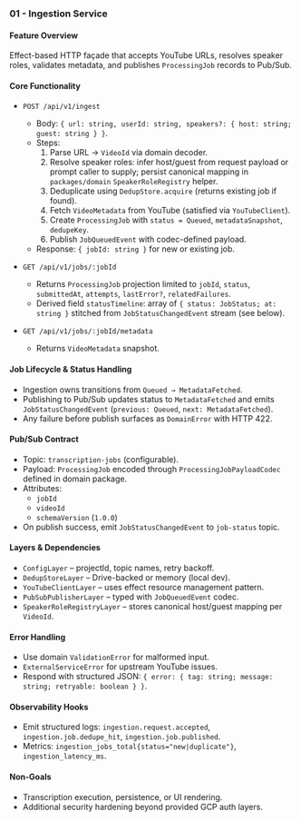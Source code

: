 ### 01 - Ingestion Service

#### Feature Overview

Effect-based HTTP façade that accepts YouTube URLs, resolves speaker roles, validates metadata, and publishes `ProcessingJob` records to Pub/Sub.

#### Core Functionality

- `POST /api/v1/ingest`
  - Body: `{ url: string, userId: string, speakers?: { host: string; guest: string } }`.
  - Steps:
    1. Parse URL → `VideoId` via domain decoder.
    2. Resolve speaker roles: infer host/guest from request payload or prompt caller to supply; persist canonical mapping in `packages/domain` `SpeakerRoleRegistry` helper.
    3. Deduplicate using `DedupStore.acquire` (returns existing job if found).
    4. Fetch `VideoMetadata` from YouTube (satisfied via `YouTubeClient`).
    5. Create `ProcessingJob` with `status = Queued`, `metadataSnapshot`, `dedupeKey`.
    6. Publish `JobQueuedEvent` with codec-defined payload.
  - Response: `{ jobId: string }` for new or existing job.

- `GET /api/v1/jobs/:jobId`
  - Returns `ProcessingJob` projection limited to `jobId`, `status`, `submittedAt`, `attempts`, `lastError?`, `relatedFailures`.
  - Derived field `statusTimeline`: array of `{ status: JobStatus; at: string }` stitched from `JobStatusChangedEvent` stream (see below).

- `GET /api/v1/jobs/:jobId/metadata`
  - Returns `VideoMetadata` snapshot.

#### Job Lifecycle & Status Handling

- Ingestion owns transitions from `Queued → MetadataFetched`.
- Publishing to Pub/Sub updates status to `MetadataFetched` and emits `JobStatusChangedEvent` (`previous: Queued`, `next: MetadataFetched`).
- Any failure before publish surfaces as `DomainError` with HTTP 422.

#### Pub/Sub Contract

- Topic: `transcription-jobs` (configurable).
- Payload: `ProcessingJob` encoded through `ProcessingJobPayloadCodec` defined in domain package.
- Attributes:
  - `jobId`
  - `videoId`
  - `schemaVersion` (`1.0.0`)
- On publish success, emit `JobStatusChangedEvent` to `job-status` topic.

#### Layers & Dependencies

- `ConfigLayer` – projectId, topic names, retry backoff.
- `DedupStoreLayer` – Drive-backed or memory (local dev).
- `YouTubeClientLayer` – uses effect resource management pattern.
- `PubSubPublisherLayer` – typed with `JobQueuedEvent` codec.
- `SpeakerRoleRegistryLayer` – stores canonical host/guest mapping per `VideoId`.

#### Error Handling

- Use domain `ValidationError` for malformed input.
- `ExternalServiceError` for upstream YouTube issues.
- Respond with structured JSON: `{ error: { tag: string; message: string; retryable: boolean } }`.

#### Observability Hooks

- Emit structured logs: `ingestion.request.accepted`, `ingestion.job.dedupe_hit`, `ingestion.job.published`.
- Metrics: `ingestion_jobs_total{status="new|duplicate"}`, `ingestion_latency_ms`.

#### Non-Goals

- Transcription execution, persistence, or UI rendering.
- Additional security hardening beyond provided GCP auth layers.
